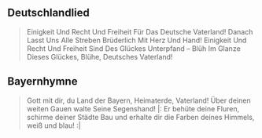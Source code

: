 
## Deutschlandlied

>Einigkeit Und Recht Und Freiheit
>Für Das Deutsche Vaterland!
>Danach Lasst Uns Alle Streben
>Brüderlich Mit Herz Und Hand!
>Einigkeit Und Recht Und Freiheit
>Sind Des Glückes Unterpfand –
>Blüh Im Glanze Dieses Glückes,
>Blühe, Deutsches Vaterland!

## Bayernhymne

>Gott mit dir, du Land der Bayern,
>Heimaterde, Vaterland!
>Über deinen weiten Gauen
>walte Seine Segenshand!
>|: Er behüte deine Fluren,
>schirme deiner Städte Bau
>und erhalte dir die Farben
>deines Himmels, weiß und blau! :|
